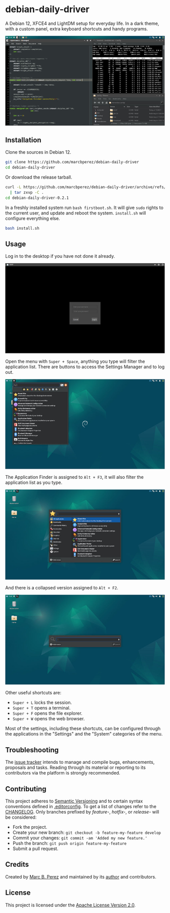 # debian-daily-driver

A Debian 12, XFCE4 and LightDM setup for everyday life. In a dark theme, with a 
custom panel, extra keyboard shortcuts and handy programs.

[![](assets/programs.jpg "Programs (full width centered)")](assets/programs.jpg)

## Installation

Clone the sources in Debian 12.

```bash
git clone https://github.com/marcbperez/debian-daily-driver
cd debian-daily-driver
```

Or download the release tarball.

```bash
curl -L https://github.com/marcbperez/debian-daily-driver/archive/refs/tags/0.2.1.tar.gz \
  | tar zxvp -C .
cd debian-daily-driver-0.2.1
```

In a freshly installed system run `bash firstboot.sh`. It will give `sudo`
rights to the current user, and update and reboot the system. `install.sh` will 
configure everything else.

```bash
bash install.sh
```

## Usage

Log in to the desktop if you have not done it already.

[![](assets/login.jpg "Login (full width centered)")](assets/login.jpg)

Open the menu with `Super + Space`, anything you type will filter the
application list. There are buttons to access the Settings Manager and to log 
out.

[![](assets/menu.jpg "Menu (full width centered)")](assets/menu.jpg)

The Application Finder is assigned to `Alt + F3`, it will also filter the
application list as you type.

[![](assets/appfinder.jpg "App Finder (full width centered)")](assets/appfinder.jpg)

And there is a collapsed version assigned to `Alt + F2`.

[![](assets/appfinder-collapsed.jpg "Collapsed App Finder(full width centered)")](assets/appfinder-collapsed.jpg)

Other useful shortcuts are:

  - `Super + L` locks the session.
  - `Super + T` opens a terminal.
  - `Super + F` opens the file explorer.
  - `Super + W` opens the web browser.

Most of the settings, including these shortcuts, can be configured through the
applications in the "Settings" and the "System" categories of the menu.

## Troubleshooting

The [issue tracker][issue-tracker] intends to manage and compile bugs,
enhancements, proposals and tasks. Reading through its material or reporting to
its contributors via the platform is strongly recommended.

## Contributing

This project adheres to [Semantic Versioning][semver] and to certain syntax
conventions defined in [.editorconfig][editorconfig]. To get a list of changes
refer to the [CHANGELOG][changelog]. Only branches prefixed by *feature-*,
*hotfix-*, or *release-* will be considered:

  - Fork the project.
  - Create your new branch: `git checkout -b feature-my-feature develop`
  - Commit your changes: `git commit -am 'Added my new feature.'`
  - Push the branch: `git push origin feature-my-feature`
  - Submit a pull request.

## Credits

Created by [Marc B. Perez][author] and maintained by its [author][author] and
contributors.

## License

This project is licensed under the [Apache License Version 2.0][license].

[author]: https://marcbperez.github.io
[issue-tracker]: https://github.com/marcbperez/debian-daily-driver/issues
[editorconfig]: .editorconfig
[changelog]: CHANGELOG.md
[license]: LICENSE
[semver]: http://semver.org
